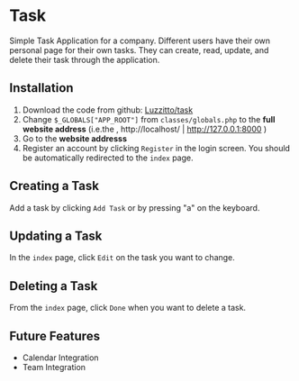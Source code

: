 # Task
Simple Task Application for a company. Different users have their own personal page for their own tasks. They can create, read, update, and delete their task through the application.

## Installation
1. Download the code from github: [Luzzitto/task](https://github.com/Luzzitto/task.git)
2. Change ```$_GLOBALS["APP_ROOT"]``` from ```classes/globals.php``` to the **full website address** (i.e.the , http://localhost/ | http://127.0.0.1:8000 )
3. Go to the **website addresss**
4. Register an account by clicking ```Register``` in the login screen. You should be automatically redirected to the ```index``` page.

## Creating a Task
Add a task by clicking ```Add Task``` or by pressing "a" on the keyboard.

## Updating a Task
In the ```index``` page, click ```Edit``` on the task you want to change.

## Deleting a Task
From the ```index``` page, click ```Done``` when you want to delete a task.

## Future Features
- Calendar Integration
- Team Integration
